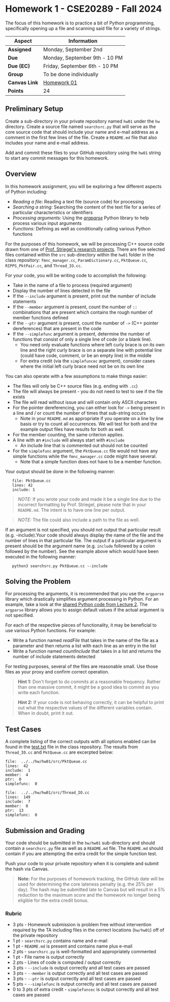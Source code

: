# Homework 1 - CSE20289 - Fall 2024

The focus of this homework is to practice a bit of Python programming, specifically opening up a file and scanning said file for a variety of strings.  

| **Aspect** | **Information** |
| --- | --- |
| **Assigned** | Monday, September 2nd |
| **Due** | Monday, September 9th - 10 PM |
| **Due (EC)** | Friday, September 6th - 10 PM |
| **Group** | To be done individually |  
| **Canvas Link** | [Homework 01](https://canvas.nd.edu/courses/99306/assignments/301234) |
| **Points** | 24 |

## Preliminary Setup

Create a sub-directory in your private repository named `hw01` under the `hw` directory. Create a source file named `searchsrc.py` that will serve as the core source code that should include your name and e-mail address as a comment in the first few lines of the file. Create a `README.md` file that also includes your name and e-mail address.  

Add and commit these files to your GitHub repository using the `hw01` string to start any commit messages for this homework.

## Overview

In this homework assignment, you will be exploring a few different aspects of Python including:

* *Reading a file:* Reading a text file (source code) for processing
* *Searching a string:* Searching the content of the text file for a series of particular characteristics or identifiers
* *Processing arguments:* Using the [*argparse*](https://docs.python.org/3/howto/argparse.html) Python library to help process various input arguments
* *Functions:* Defining as well as conditionally calling various Python functions

For the purposes of this homework, we will be processing C++ source code drawn from one of [Prof. Striegel's research projects](https://github.com/adstriegel/ScaleBox).  There are five selected files contained within the `src` sub-directory within the `hw01` folder in the class repository: `fmnc_manager.cc`, `ParamDictionary.cc`, `PktQueue.cc`, `RIPPS_PktPair.cc`, and `Thread_IO.cc`.

For your code, you will be writing code to accomplish the following:

* Take in the name of a file to process (required argument)
* Display the number of lines detected in the file
* If the `--include` argument is present, print out the number of include statements
* If the `--member` argument is present, count the number of `::` combinations that are present which contains the rough number of member functions defined
* If the `--ptr` argument is present, count the number of `->` (C++ pointer dereferences) that are present in the code
* If the `--simplefunc` argument is present, determine the number of functions that consist of only a single line of code (or a blank line).
   * You need only evaluate functions where left curly brace is on its own line and the right curly brace is on a separate line with potential line (could have code, comment, or be an empty line) in the middle  
   * For extra credit (via the `simplefuncec` argument), consider cases where the initial left curly brace need not be on its own line

You can also operate with a few assumptions to make things easier:

* The files will only be C++ source files (e.g. ending with `.cc`)
* The file will always be present - you do not need to test to see if the file exists
* The file will read without issue and will contain only ASCII characters
* For the pointer dereferencing, you can either look for `->` being present in a line and / or count the number of times that sub-string occurs
   * Note in your `README.md` as appropriate if you operate on a line by line basis or try to count all occurrences.  We will test for both and the example output files have results for both as well.  
* For the member counting, the same criterion applies.  
* A line with an `#include` will always start with `#include`
   * An include line that is commented out should not be counted
* For the `simplefunc` argument, the `PktQueue.cc` file would not have any simple functions while the `fmnc_manager.cc` code might have several.  
   * Note that a simple function does not have to be a member function.

Your output should be done in the following manner:

```
   file: PktQueue.cc
   lines: 42
   include: 1
```

> *NOTE:* If you wrote your code and made it be a single line due to the incorrect formatting by Prof. Striegel, please note that in your `README.md`.  The intent is to have one line per output.  

> *NOTE:* The file could also include a path to the file as well.

If an argument is not specified, you should not output that particular result (e.g. -include).Your code should always display the name of the file and the number of lines in that particular file. The output if a particular argument is present should be the argument name (e.g. `include` followed by a colon followed by the number). See the example above which would have been executed in the following manner:

```
   python3 searchsrc.py PktQueue.cc --include
```

## Solving the Problem

For processing the arguments, it is recommended that you use the `argparse` library which drastically simplifies argument processing in Python.  For an example, take a look at the [shared Python code from Lecture 2](../../lectures/lecture-02-08-30-24/review-status.py). The `argparse` library allows you to assign default values if the actual argument is not specified.  

For each of the respective pieces of functionality, it may be beneficial to use various Python functions.  For example:

* Write a function named _readFile_ that takes in the name of the file as a parameter and then returns a list with each line as an entry in the list
* Write a function named _countInclude_ that takes in a list and returns the number of include statements detected

For testing purposes, several of the files are reasonable small.  Use those files as your proxy and confirm correct operation.

> **Hint 1:** Don't forget to do commits at a reasonable frequency.  Rather than one massive commit, it might be a good idea to commit as you write each function.

> **Hint 2:** If your code is not behaving correctly, it can be helpful to print out what the respective values of the different variables contain.  When in doubt, print it out.  

## Test Cases

A complete listing of the correct outputs with all options enabled can be found in the [test.txt](test.txt) file in the class repository.  The results from `Thread_IO.cc` and `PktQueue.cc` are excerpted below:

```
file:  ../../hw/hw01/src/PktQueue.cc
lines:  42
include:  1
member:  4
ptr:  0
simplefunc:  0
```

```
file:  ../../hw/hw01/src/Thread_IO.cc
lines:  149
include:  7
member:  0
ptr:  13
simplefunc:  0
```

## Submission and Grading

Your code should be submitted in the `hw/hw01` sub-directory and should contain a `searchsrc.py` file as well as a `README.md` file.  The `README.md` should contain if you are attempting the extra credit for the simple function test.  

Push your code to your private repository when it is complete and submit the hash via Canvas.

> **Note:** For the purposes of homework tracking, the GitHub date will be used for determining the core lateness penalty (e.g. the 25% per day).  The hash may be submitted late to Canvas but will result in a 5% reduction to the maximum score and the homework no longer being eligible for the extra credit bonus.  

### Rubric

* 3 pts - Homework submission is problem free without intervention required by the TA including files in the correct locations (`hw/hw01`) off of the private repository 
* 1 pt - `searchsrc.py` contains name and e-mail
* 1 pt - `README.md` is present and contains name plus e-mail
* 2 pts - `searchsrc.py` is well-formatted and appropriately commented
* 1 pt - File name is output correctly
* 2 pts - Lines of code is computed / output correctly
* 3 pts - `--include` is output correctly and all test cases are passed
* 3 pts - `--member` is output correctly and all test cases are passed
* 3 pts - `--ptr` is output correctly and all test cases are passed
* 5 pts - `--simplefunc` is output correctly and all test cases are passed
* 0 to 3 pts of extra credit - `simplefuncec` is output correctly and all test cases are passed